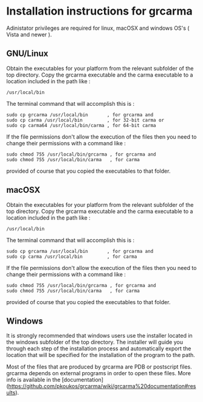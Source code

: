 # Installation instructions for grcarma #

Adinistator privileges are required for linux, macOSX and windows OS's 
( Vista and newer ).

## GNU/Linux ##

Obtain the executables for your platform from the relevant subfolder of
the top directory. Copy the grcarma executable and the carma executable
to a location included in the path like :

    /usr/local/bin

The terminal command that will accomplish this is :

    sudo cp grcarma /usr/local/bin       , for grcarma and 
    sudo cp carma /usr/local/bin         , for 32-bit carma or
    sudo cp carma64 /usr/local/bin/carma , for 64-bit carma

If the file permissions don't allow the execution of the files then you
need to change their permissions with a command like :

    sudo chmod 755 /usr/local/bin/grcarma , for grcarma and 
    sudo chmod 755 /usr/local/bin/carma   , for carma

provided of course that you copied the executables to that folder.

## macOSX ##

Obtain the executables for your platform from the relevant subfolder of
the top directory. Copy the grcarma executable and the carma executable
to a location included in the path like :

    /usr/local/bin

The terminal command that will accomplish this is :

    sudo cp grcarma /usr/local/bin       , for grcarma and 
    sudo cp carma /usr/local/bin         , for carma

If the file permissions don't allow the execution of the files then you
need to change their permissions with a command like :

    sudo chmod 755 /usr/local/bin/grcarma , for grcarma and 
    sudo chmod 755 /usr/local/bin/carma   , for carma

provided of course that you copied the executables to that folder.

## Windows ##

It is strongly recommended that windows users use the installer located
in the windows subfolder of the top directory. The installer will guide
you through each step of the installation process and automatically
export the location that will be specified for the installation of the 
program to the path.

Most of the files that are produced by grcarma are PDB or postscript
files. grcarma depends on external programs in order to open these
files. More info is available in the [documentation] 
(https://github.com/pkoukos/grcarma/wiki/grcarma%20documentation#results).

